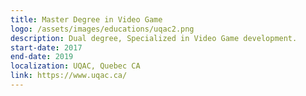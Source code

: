 ```yaml
---
title: Master Degree in Video Game
logo: /assets/images/educations/uqac2.png
description: Dual degree, Specialized in Video Game development.
start-date: 2017
end-date: 2019
localization: UQAC, Quebec CA
link: https://www.uqac.ca/
---
```

<!---
Gregoire Boiron <gregoire.boiron@gmail.com>
Copyright (c) 2018 Gregoire Boiron  All Rights Reserved.
--->

